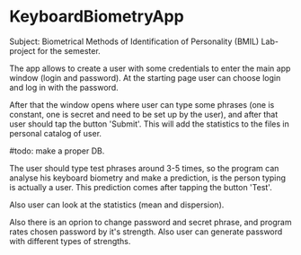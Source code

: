 # KeyboardBiometryApp
Subject: Biometrical Methods of Identification of Personality (BMIL)
Lab-project for the semester.

The app allows to create a user with some credentials to enter the main app window (login and password). At the starting page user can choose login and log in with the password.

After that the window opens where user can type some phrases (one is constant, one is secret and need to be set up by the user), and after that user should tap the button 'Submit'. This will add the statistics to the files in personal catalog of user.

#todo: make a proper DB.

The user should type test phrases around 3-5 times, so the program can analyse his keyboard biometry and make a prediction, is the person typing is actually a user. This prediction comes after tapping the button 'Test'.

Also user can look at the statistics (mean and dispersion).

Also there is an oprion to change password and secret phrase, and program rates chosen password by it's strength. Also user can generate password with different types of strengths.
